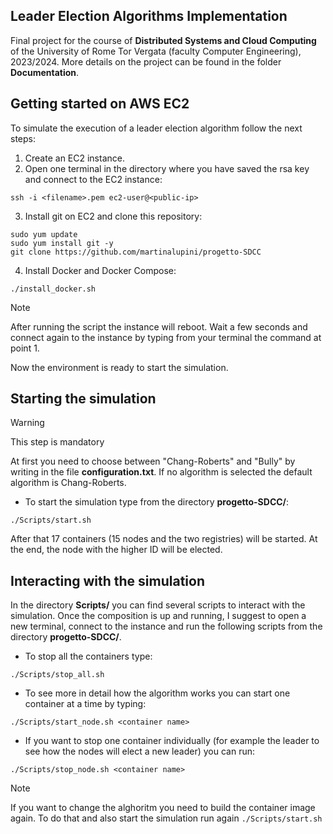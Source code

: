 ## Leader Election Algorithms Implementation

Final project for the course of **Distributed Systems and Cloud Computing** of the University of Rome Tor Vergata (faculty Computer Engineering), 2023/2024.
More details on the project can be found in the folder **Documentation**.

## Getting started on AWS EC2

To simulate the execution of a leader election algorithm follow the next steps:

1. Create an EC2 instance.
2. Open one terminal in the directory where you have saved the rsa key and connect to the EC2 instance:
```
ssh -i <filename>.pem ec2-user@<public-ip>
```
3. Install git on EC2 and clone this repository:
```
sudo yum update
sudo yum install git -y
git clone https://github.com/martinalupini/progetto-SDCC
```
4. Install Docker and Docker Compose:
```
./install_docker.sh
```
> [!NOTE]
> After running the script the instance will reboot. Wait a few seconds and connect again to the instance by typing from your terminal the command at point 1.

Now the environment is ready to start the simulation.

## Starting the simulation

> [!WARNING]
> This step is mandatory

At first you need to choose between "Chang-Roberts" and "Bully" by writing in the file **configuration.txt**. 
If no algorithm is selected the default algorithm is Chang-Roberts. 

- To start the simulation type from the directory **progetto-SDCC/**:
```
./Scripts/start.sh
```
After that 17 containers (15 nodes and the two registries) will be started. At the end, the node with the higher ID will be elected.

## Interacting with the simulation

In the directory **Scripts/** you can find several scripts to interact with the simulation.
Once the composition is up and running, I suggest to open a new terminal, connect to the instance and run the following scripts from the directory **progetto-SDCC/**.

- To stop all the containers type:
```
./Scripts/stop_all.sh
```
- To see more in detail how the algorithm works you can start one container at a time by typing:
```
./Scripts/start_node.sh <container name>
```
- If you want to stop one container individually (for example the leader to see how the nodes will elect a new leader) you can run:
```
./Scripts/stop_node.sh <container name>
```
> [!NOTE]
> If you want to change the alghoritm you need to build the container image again. To do that and also start the simulation run again `./Scripts/start.sh`


